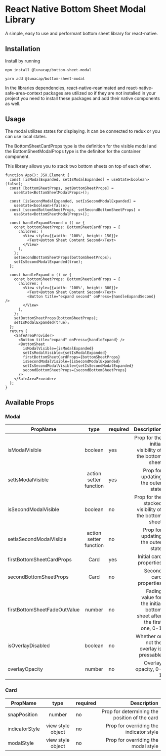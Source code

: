# React Native Bottom Sheet Modal Library

A simple, easy to use and performant bottom sheet library for react-native.

## Installation

Install by running

```
npm install @lunacap/bottom-sheet-modal

yarn add @lunacap/bottom-sheet-modal
```

In the libraries dependencies, react-native-reanimated and react-native-safe-area-context packages are utilized so if they are not installed in your project you need to install these packages and add their native components as well.

## Usage

The modal utilizes states for displaying. It can be connected to redux or you can use local states.

The BottomSheetCardProps type is the definition for the visible modal and the BottomSheetModalProps type is the definiton for the container component.

This library allows you to stack two bottom sheets on top of each other.

```
function App(): JSX.Element {
  const [isModalExpanded, setIsModalExpanded] = useState<boolean>(false);
  const [bottomSheetProps, setBottomSheetProps] =
    useState<BottomSheetModalProps>();

  const [isSecondModalExpanded, setIsSecondModalExpanded] =
    useState<boolean>(false);
  const [secondBottomSheetProps, setSecondBottomSheetProps] =
    useState<BottomSheetModalProps>();

  const handleExpandSecond = () => {
    const bottomSheetProps: BottomSheetCardProps = {
      children: (
        <View style={{width: '100%', height: 150}}>
          <Text>Bottom Sheet Content Second</Text>
        </View>
      ),
    };
    setSecondBottomSheetProps(bottomSheetProps);
    setIsSecondModalExpanded(true);
  };

  const handleExpand = () => {
    const bottomSheetProps: BottomSheetCardProps = {
      children: (
        <View style={{width: '100%', height: 300}}>
          <Text>Bottom Sheet Content Second</Text>
          <Button title="expand second" onPress={handleExpandSecond} />
        </View>
      ),
    };
    setBottomSheetProps(bottomSheetProps);
    setIsModalExpanded(true);
  };
  return (
    <SafeAreaProvider>
      <Button title="expand" onPress={handleExpand} />
      <BottomSheet
        isModalVisible={isModalExpanded}
        setIsModalVisible={setIsModalExpanded}
        firstBottomSheetCardProps={bottomSheetProps}
        isSecondModalVisible={isSecondModalExpanded}
        setIsSecondModalVisible={setIsSecondModalExpanded}
        secondBottomSheetProps={secondBottomSheetProps}
      />
    </SafeAreaProvider>
  );
}
```

## Available Props

### Modal

| PropName                     |          type          | required |                                                        Description |
| ---------------------------- | :--------------------: | -------- | -----------------------------------------------------------------: |
| isModalVisible               |        boolean         | yes      |                Prop for the initial visibility of the bottom sheet |
| setIsModalVisible            | action setter function | yes      |                                  Prop for updating the outer state |
| isSecondModalVisible         |        boolean         | no       |                Prop for the stacked visibility of the bottom sheet |
| setIsSecondModalVisible      | action setter function | no       |                                  Prop for updating the outer state |
| firstBottomSheetCardProps    |          Card          | yes      |                                            Initial card properties |
| secondBottomSheetProps       |          Card          | no       |                                             Second card properties |
| firstBottomSheetFadeOutValue |         number         | no       | Fading value for the initial bottom sheet after the first one, 0-1 |
| isOverlayDisabled            |        boolean         | no       |                            Whether or not the overlay is pressable |
| overlayOpacity               |         number         | no       |                                               Overlay opacity, 0-1 |

### Card

| PropName       |       type        | required |                                   Description |
| -------------- | :---------------: | -------- | --------------------------------------------: |
| snapPosition   |      number       | no       | Prop for determining the position of the card |
| indicatorStyle | view style object | no       |       Prop for overriding the indicator style |
| modalStyle     | view style object | no       |           Prop for overriding the modal style |
